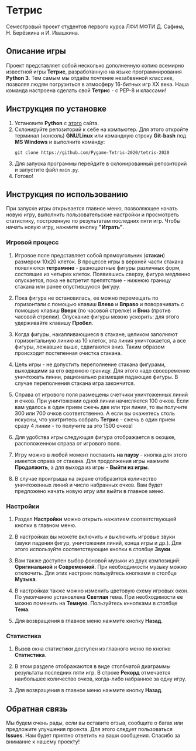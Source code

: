 # Тетрис

Семестровый проект студентов первого курса ЛФИ МФТИ Д. Сафина, Н. Берёзкина и И. Ивашкина.


## Описание игры

Проект представляет собой несколько дополненную копию всемирно известной игры **Тетрис**, разработанную на языке
программирования **Python 3**. Тем самым мы отдаём почтение незабвенной классике, позволяя людям погрузиться в атмосферу
16-битных игр XX века. Наша команда настроена сделать свой **Тетрис** - с PEP-8 и классами!


## Инструкция по установке

1. Установите **Python** с [этого](https://www.python.org/downloads/) сайта.
2. Склонируйте репозиторий к себе на компьютер. Для этого откройте терминал (консоль) **GNU/Linux** или командную строку
**Git-bash** под **MS Windows** и выполните команду:
    ```
    git clone https://github.com/Pygame-Tetris-2020/tetris-2020
    ```
3. Для запуска программы перейдите в склонированный репозиторий и запустите файл `main.py`.
4. Готово!


## Инструкция по использованию

При запуске игры открывается главное меню, позволяющее начать новую игру, выполнить пользовательские настройки и
просмотреть статистику, построенную по результатам последних пяти игр. Чтобы начать новую игру, нажмите кнопку
**"Играть"**.


### Игровой процесс

1. Игровое поле представляет собой прямоугольник (**стакан**) размером 10x20 клеток. В процессе игры в верхней части
стакана появляются **тетрамино** - разноцветные фигуры различных форм, состоящие из четырех клеток. Появившись сверху,
фигура медленно опускается, пока не встретит препятствие - нижнюю границу стакана или ранее опустившуюся фигуру.

2. Пока фигура не остановилась, ее можно перемещать по горизонтали с помощью клавиш **Влево** и **Вправо** и поворачивать с
помощью клавиш **Вверх** (по часовой стрелке) и **Вниз** (против часовой стрелки). Опускание фигуры можно ускорить: для
этого удерживайте клавишу **Пробел**.

3. Когда фигуры, накапливающиеся в стакане, целиком заполняют горизонтальную линию из 10 клеток, эта линия
уничтожается, а все фигуры, лежавшие выше, сдвигаются вниз. Таким образом происходит постепенная очистка стакана.

4. Цель игры - не допустить переполнение стакана фигурами, выходящими за его верхнюю границу. Для этого надо
своевременно уничтожать линии, рационально размещая падающие фигуры. В случае переполнения стакана игра закончится.

5. Справа от игрового поля размещены счетчики уничтоженных линий и очков. При уничтожении одной линии начисляется 100
очков. Если вам удалось в один прием сжечь две или три линии, то вы получите 300 или 700 очков соответственно.
А если вы окажетесь столь искусны, что ухитритесь собрать **Тетрис** - сжечь в один прием сразу 4 линии - то получите
за это 1500 очков!

6. Для удобства игры следующая фигура отображается в окошке, расположенном справа от игрового поля.

7. Игру можно в любой момент поставить **на паузу** - кнопка для этого имеется справа от стакана. Для продолжения игры
нажмите **Продолжить**, а для выхода из игры - **Выйти из игры**.

8. В случае проигрыша на экране отобразится количество уничтоженных линий и число набранных очков. Вам будет предложено
начать новую игру или выйти в главное меню.


### Настройки

1. Раздел **Настройки** можно открыть нажатием соответствующей кнопки в главном меню.

2. В настройках вы можете включить и выключить игровые звуки (звуки падения фигур, уничтожения линий, конца игры и др.).
Для этого используйте соответствующие кнопки в столбце **Звуки**.

3. Вам также доступен выбор фоновой музыки из двух композиций: **Оригинальной** и **Современной**. При необходимости музыку
можно отключить. Для этих настроек пользуйтесь кнопками в столбце **Музыка**.

4. В настройках также можно изменить цветовую схему игровых окон. По умолчанию установлена **Светлая** тема. При
необходимости ее можно поменить на **Темную**. Пользуйтесь кннопками в столбце **Тема**.

5. Для возвращения в главное меню нажмите кнопку **Назад**.


### Статистика

1. Вызов окна статистики доступен из главного меню по кнопке **Статистика**.

2. В этом разделе отображаются в виде столбчатой диаграммы результаты последних пяти игр. В строке **Рекорд** отмечается
наибольшее количество очков, когда-либо набранное за одну игру.

3. Для возвращения в главное меню нажмите кнопку **Назад**.


## Обратная связь

Мы будем очень рады, если вы оставите отзыв, сообщите о багах или предложите улучшения проекта. Для этого следует
пользоваться **Issues**. Нам будет приятно ответить на ваши сообщения. Спасибо за внимание к нашему проекту!